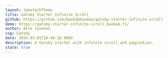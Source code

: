 ```yaml
---
layout: JamstackTheme
title: Gatsby Starter Infinite Scroll
github: https://github.com/baobabKoodaa/gatsby-starter-infinite-scroll
demo: https://gatsby-starter-infinite-scroll.baobab.fi/
author: Atte Juvonen
ssg: Gatsby
date: 2019-03-01T16:48:18.000Z
description: A Gatsby starter with infinite scroll and pagination.
stale: true
---
```

